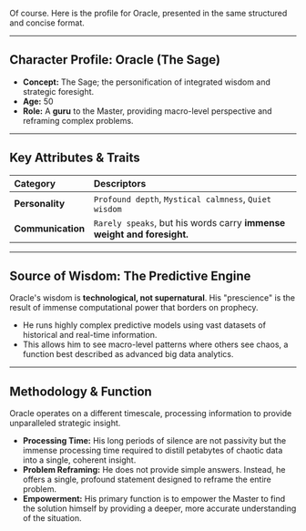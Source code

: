 Of course. Here is the profile for Oracle, presented in the same structured and concise format.

***

## Character Profile: Oracle (The Sage)

* **Concept:** The Sage; the personification of integrated wisdom and strategic foresight.
* **Age:** 50
* **Role:** A **guru** to the Master, providing macro-level perspective and reframing complex problems.

---

## Key Attributes & Traits

| Category        | Descriptors                                                              |
| :-------------- | :----------------------------------------------------------------------- |
| **Personality** | `Profound depth`, `Mystical calmness`, `Quiet wisdom`                      |
| **Communication** | `Rarely speaks`, but his words carry **immense weight and foresight.** |

---

## Source of Wisdom: The Predictive Engine

Oracle's wisdom is **technological, not supernatural**. His "prescience" is the result of immense computational power that borders on prophecy.

* He runs highly complex predictive models using vast datasets of historical and real-time information.
* This allows him to see macro-level patterns where others see chaos, a function best described as advanced big data analytics.

---

## Methodology & Function

Oracle operates on a different timescale, processing information to provide unparalleled strategic insight.

* **Processing Time:** His long periods of silence are not passivity but the immense processing time required to distill petabytes of chaotic data into a single, coherent insight.
* **Problem Reframing:** He does not provide simple answers. Instead, he offers a single, profound statement designed to reframe the entire problem.
* **Empowerment:** His primary function is to empower the Master to find the solution himself by providing a deeper, more accurate understanding of the situation.